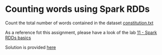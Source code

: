 # Counting words using Spark RDDs

Count the total number of words contained in the dataset [constitution.txt](../datasets/constitution.txt)

As a reference fot this assignment, please have a look of the lab [11 - Spark RDDs basics](../labs/11-Spark_RDDs_basics/README.md)

Solution is provided [here](./solution)
